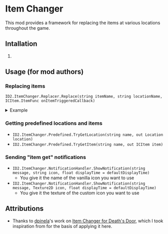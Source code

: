 ﻿# Item Changer

This mod provides a framework for replacing the items at various locations throughout the game.

## Intallation
1. 

## Usage (for mod authors)
### Replacing items
`ID2.ItemChanger.Replacer.Replace(string itemName, string locationName, ICItem.ItemFunc onItemTriggeredCallback)`
<br>
<details>
	<summary>Example</summary>

```csharp
using ID2.ItemChanger;

void PlaceItemExample()
{
	// Places a Raft Piece on Pillow Fort - Shellbun Nest Key
	Replacer.PlaceItem("Pillow Fort - Shellbun Nest Key", "Raft Piece", OnItemTriggered);
}

private void OnItemTriggered(ICItem item)
{
	// Runs when any placed item is triggered (by a location being checked)
}
```
</details>

### Getting predefined locations and items
- `ID2.ItemChanger.Predefined.TryGetLocation(string name, out Location location)`
- `ID2.ItemChanger.Predefined.TryGetItem(string name, out ICItem item)`

### Sending "item get" notifications
- `ID2.ItemChanger.NotificationHandler.ShowNotification(string message, string icon, float displayTime = defaultDisplayTime)`
  - You give it the name of the vanilla icon you want to use
- `ID2.ItemChanger.NotificationHandler.ShowNotification(string message, Texture2D icon, float displayTime = defaultDisplayTime)`
  - You give it the texture of the custom icon you want to use

## Attributions
- Thanks to [dpinela](https://github.com/dpinela)'s work on
    [Item Changer for Death's Door](https://github.com/dpinela/DeathsDoor.ItemChanger),
	which I took inspiration from for the basis of applying it here.